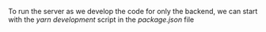 To run the server as we develop the code for only the backend, we can start with the *yarn development* script in the *package.json* file
